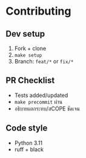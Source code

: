 # Contributing

## Dev setup
1. Fork + clone
2. `make setup`
3. Branch: `feat/*` or `fix/*`

## PR Checklist
- Tests added/updated
- `make precommit` ผ่าน
- อธิบายผลกระทบ/สCOPE ชัดเจน

## Code style
- Python 3.11
- ruff + black
